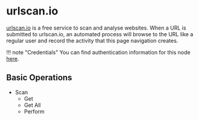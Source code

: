 # urlscan.io

[urlscan.io](https://urlscan.io/) is a free service to scan and analyse websites. When a URL is submitted to urlscan.io, an automated process will browse to the URL like a regular user and record the activity that this page navigation creates.

!!! note "Credentials"
    You can find authentication information for this node [here](/integrations/credentials/urlScanIo/).


## Basic Operations

* Scan
    * Get
    * Get All
    * Perform
